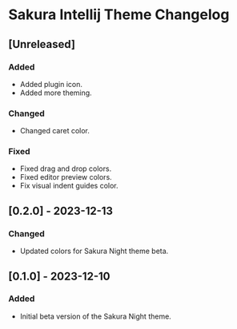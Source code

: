 <!-- Keep a Changelog guide -> https://keepachangelog.com -->

# Sakura Intellij Theme Changelog

## [Unreleased]
### Added
- Added plugin icon.
- Added more theming.

### Changed
- Changed caret color.

### Fixed
- Fixed drag and drop colors.
- Fixed editor preview colors.
- Fix visual indent guides color.

## [0.2.0] - 2023-12-13
### Changed
- Updated colors for Sakura Night theme beta.

## [0.1.0] - 2023-12-10
### Added
- Initial beta version of the Sakura Night theme.
